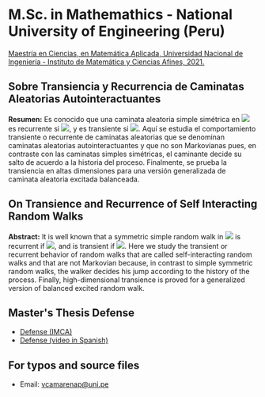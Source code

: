 # M.Sc. in Mathemathics - National University of Engineering (Peru)

[Maestría en Ciencias, en Matemática Aplicada, Universidad Nacional de Ingeniería - Instituto de Matemática y Ciencias Afines, 2021.](https://fc.uni.edu.pe/maestria-en-ciencias-en-matematica-aplicada/)


## Sobre Transiencia y Recurrencia de Caminatas Aleatorias Autointeractuantes

**Resumen:** Es conocido que una caminata aleatoria simple simétrica en <img src="https://render.githubusercontent.com/render/math?math=\mathbb{Z}^d"> es recurrente
si <img src="https://render.githubusercontent.com/render/math?math=d=1,2">, y es transiente si <img src="https://render.githubusercontent.com/render/math?math=d\ge 3">. Aquı́ se estudia el comportamiento
transiente o recurrente de caminatas aleatorias que se denominan caminatas
aleatorias autointeractuantes y que no son Markovianas pues, en contraste con
las caminatas simples simétricas, el caminante decide su salto de acuerdo a la
historia del proceso. Finalmente, se prueba la transiencia en altas dimensiones
para una versión generalizada de caminata aleatoria excitada balanceada. 

## On Transience and Recurrence of Self Interacting Random Walks

**Abstract:** It is well known that a symmetric simple random walk in <img src="https://render.githubusercontent.com/render/math?math=\mathbb{Z}^d"> is recurrent if
<img src="https://render.githubusercontent.com/render/math?math=d=1,2">, and is transient if <img src="https://render.githubusercontent.com/render/math?math=d\ge 3">. Here we study the transient or recurrent
behavior of random walks that are called self-interacting random walks and
that are not Markovian because, in contrast to simple symmetric random walks,
the walker decides his jump according to the history of the process. Finally,
high-dimensional transience is proved for a generalized version of balanced
excited random walk.

## Master's Thesis Defense

- [Defense (IMCA)](http://imca.edu.pe/en/graduated-student/victor-daniel-camarena-perez)
- [Defense (video in Spanish)](https://drive.google.com/file/d/1gUf5ehRKAKnUtwI50_fjF4gQ-NOWKWwe/view?usp=sharing)

## For typos and source files

- Email: vcamarenap@uni.pe
